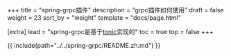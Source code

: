 +++
title = "spring-grpc插件"
description = "grpc插件如何使用"
draft = false
weight = 23
sort_by = "weight"
template = "docs/page.html"

[extra]
lead = "spring-grpc是基于<a href='https://github.com/hyperium/tonic' target='_blank'>tonic</a>实现的"
toc = true
top = false
+++

{{ include(path="../../spring-grpc/README.zh.md") }}